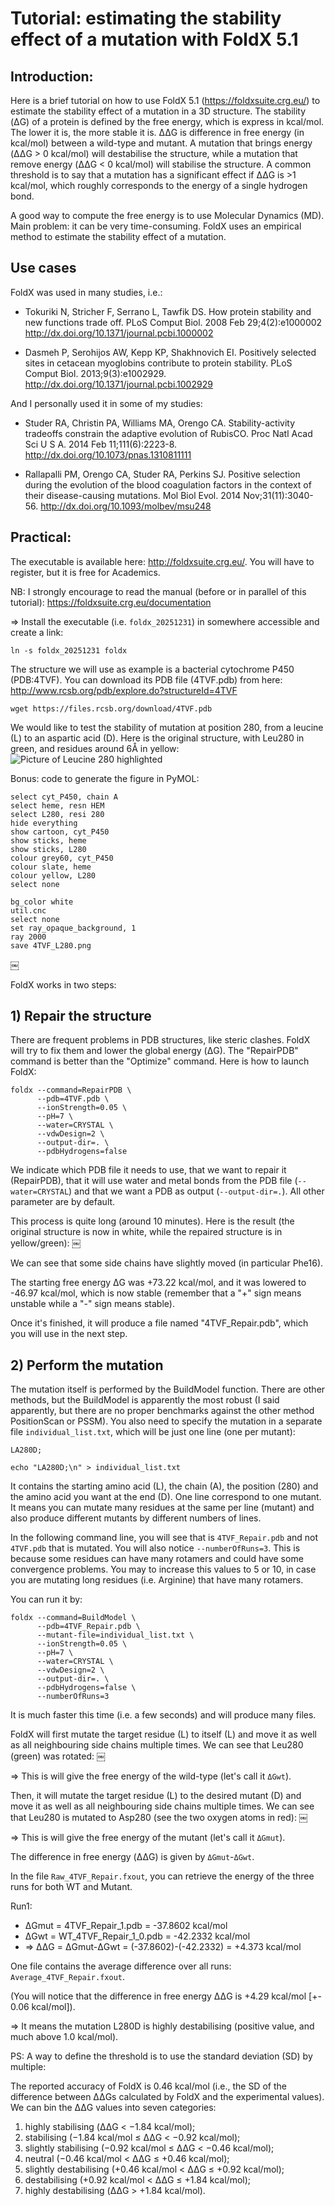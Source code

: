 # Tutorial: estimating the stability effect of a mutation with FoldX 5.1

## Introduction:

Here is a brief tutorial on how to use FoldX 5.1 (<https://foldxsuite.crg.eu/>) to estimate the
stability effect of a mutation in a 3D structure. The stability (ΔG) of a protein is defined by the
free energy, which is express in kcal/mol. The lower it is, the more stable it is. ΔΔG is difference
in free energy (in kcal/mol) between a wild-type and mutant. A mutation that brings energy (ΔΔG > 0
kcal/mol) will destabilise the structure, while a mutation that remove energy (ΔΔG < 0 kcal/mol)
will stabilise the structure. A common threshold is to say that a mutation has a significant effect
if ΔΔG is >1 kcal/mol, which roughly corresponds to the energy of a single hydrogen bond.

A good way to compute the free energy is to use Molecular Dynamics (MD). Main problem: it can be
very time-consuming. FoldX uses an empirical method to estimate the stability effect of a mutation.

## Use cases

FoldX was used in many studies, i.e.:

- Tokuriki N, Stricher F, Serrano L, Tawfik DS. How protein stability and new functions trade off.
  PLoS Comput Biol. 2008 Feb 29;4(2):e1000002 <http://dx.doi.org/10.1371/journal.pcbi.1000002>

- Dasmeh P, Serohijos AW, Kepp KP, Shakhnovich EI. Positively selected sites in cetacean myoglobins
  contribute to protein stability. PLoS Comput Biol. 2013;9(3):e1002929.
  <http://dx.doi.org/10.1371/journal.pcbi.1002929>

And I personally used it in some of my studies:

- Studer RA, Christin PA, Williams MA, Orengo CA. Stability-activity tradeoffs constrain the
  adaptive evolution of RubisCO. Proc Natl Acad Sci U S A. 2014 Feb 11;111(6):2223-8.
  <http://dx.doi.org/10.1073/pnas.1310811111>

- Rallapalli PM, Orengo CA, Studer RA, Perkins SJ. Positive selection during the evolution of the
  blood coagulation factors in the context of their disease-causing mutations. Mol Biol Evol. 2014
  Nov;31(11):3040-56. <http://dx.doi.org/10.1093/molbev/msu248>

## Practical:

The executable is available here: <http://foldxsuite.crg.eu/>. You will have to register, but it is
free for Academics.

NB: I strongly encourage to read the manual (before or in parallel of this tutorial):
<https://foldxsuite.crg.eu/documentation>

=> Install the executable (i.e. `foldx_20251231`) in somewhere accessible and create a link:

```shell
ln -s foldx_20251231 foldx
```

The structure we will use as example is a bacterial cytochrome P450 (PDB:4TVF). You can download its
PDB file (4TVF.pdb) from here: http://www.rcsb.org/pdb/explore.do?structureId=4TVF

```shell
wget https://files.rcsb.org/download/4TVF.pdb
```

We would like to test the stability of mutation at position 280, from a leucine (L) to an aspartic
acid (D). Here is the original structure, with Leu280 in green, and residues around 6Å in yellow:
![Picture of Leucine 280 highlighted](4TVF_L280.png "4TVF_L280")

Bonus: code to generate the figure in PyMOL:

```
select cyt_P450, chain A
select heme, resn HEM
select L280, resi 280
hide everything
show cartoon, cyt_P450
show sticks, heme
show sticks, L280
colour grey60, cyt_P450
colour slate, heme
colour yellow, L280
select none
```

```
bg_color white
util.cnc
select none
set ray_opaque_background, 1
ray 2000
save 4TVF_L280.png
```

￼

FoldX works in two steps:

## 1) Repair the structure

There are frequent problems in PDB structures, like steric clashes. FoldX will try to fix them and
lower the global energy (ΔG). The "RepairPDB" command is better than the "Optimize" command. Here is
how to launch FoldX:

```shell
foldx --command=RepairPDB \
      --pdb=4TVF.pdb \
      --ionStrength=0.05 \
      --pH=7 \
      --water=CRYSTAL \
      --vdwDesign=2 \
      --output-dir=. \
      --pdbHydrogens=false
```

We indicate which PDB file it needs to use, that we want to repair it (RepairPDB), that it will use
water and metal bonds from the PDB file (`--water=CRYSTAL`) and that we want a PDB as output
(`--output-dir=.`). All other parameter are by default.

This process is quite long (around 10 minutes). Here is the result (the original structure is now in
white, while the repaired structure is in yellow/green): ￼

We can see that some side chains have slightly moved (in particular Phe16).

The starting free energy ΔG was +73.22 kcal/mol, and it was lowered to -46.97 kcal/mol, which is now
stable (remember that a "+" sign means unstable while a "-" sign means stable).

Once it's finished, it will produce a file named "4TVF_Repair.pdb", which you will use in the next
step.

## 2) Perform the mutation

The mutation itself is performed by the BuildModel function. There are other methods, but the
BuildModel is apparently the most robust (I said apparently, but there are no proper benchmarks
against the other method PositionScan or PSSM). You also need to specify the mutation in a separate
file `individual_list.txt`, which will be just one line (one per mutant):

```
LA280D;
```

```shell
echo "LA280D;\n" > individual_list.txt
```

It contains the starting amino acid (L), the chain (A), the position (280) and the amino acid you
want at the end (D). One line correspond to one mutant. It means you can mutate many residues at the
same per line (mutant) and also produce different mutants by different numbers of lines.

In the following command line, you will see that is `4TVF_Repair.pdb` and not `4TVF.pdb` that is
mutated. You will also notice `--numberOfRuns=3`. This is because some residues can have many
rotamers and could have some convergence problems. You may to increase this values to 5 or 10, in
case you are mutating long residues (i.e. Arginine) that have many rotamers.

You can run it by:

```shell
foldx --command=BuildModel \
      --pdb=4TVF_Repair.pdb \
      --mutant-file=individual_list.txt \
      --ionStrength=0.05 \
      --pH=7 \
      --water=CRYSTAL \
      --vdwDesign=2 \
      --output-dir=. \
      --pdbHydrogens=false \
      --numberOfRuns=3
```

It is much faster this time (i.e. a few seconds) and will produce many files.

FoldX will first mutate the target residue (L) to itself (L) and move it as well as all neighbouring
side chains multiple times. We can see that Leu280 (green) was rotated: ￼

=> This is will give the free energy of the wild-type (let's call it `ΔGwt`).

Then, it will mutate the target residue (L) to the desired mutant (D) and move it as well as all
neighbouring side chains multiple times. We can see that Leu280 is mutated to Asp280 (see the two
oxygen atoms in red): ￼

=> This is will give the free energy of the mutant (let's call it `ΔGmut`).

The difference in free energy (ΔΔG) is given by `ΔGmut`-`ΔGwt`.

In the file `Raw_4TVF_Repair.fxout`, you can retrieve the energy of the three runs for both WT and
Mutant.

Run1:

- ΔGmut = 4TVF_Repair_1.pdb = -37.8602 kcal/mol
- ΔGwt = WT_4TVF_Repair_1_0.pdb = -42.2332 kcal/mol
- => ΔΔG = ΔGmut-ΔGwt = (-37.8602)-(-42.2332) = +4.373 kcal/mol

One file contains the average difference over all runs: `Average_4TVF_Repair.fxout`.

(You will notice that the difference in free energy ΔΔG is +4.29 kcal/mol \[+- 0.06 kcal/mol\]).

=> It means the mutation L280D is highly destabilising (positive value, and much above 1.0
kcal/mol).

PS: A way to define the threshold is to use the standard deviation (SD) by multiple:

The reported accuracy of FoldX is 0.46 kcal/mol (i.e., the SD of the difference between ΔΔGs
calculated by FoldX and the experimental values). We can bin the ΔΔG values into seven categories:

1. highly stabilising (ΔΔG < −1.84 kcal/mol);
2. stabilising (−1.84 kcal/mol ≤ ΔΔG < −0.92 kcal/mol);
3. slightly stabilising (−0.92 kcal/mol ≤ ΔΔG < −0.46 kcal/mol);
4. neutral (−0.46 kcal/mol < ΔΔG ≤ +0.46 kcal/mol);
5. slightly destabilising (+0.46 kcal/mol < ΔΔG ≤ +0.92 kcal/mol);
6. destabilising (+0.92 kcal/mol < ΔΔG ≤ +1.84 kcal/mol);
7. highly destabilising (ΔΔG > +1.84 kcal/mol).
